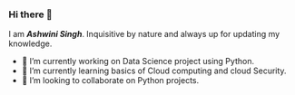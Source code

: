 ### Hi there 👋

<!--
**ashwinikmrsngh/ashwinikmrsngh** is a ✨ _special_ ✨ repository because its `README.md` (this file) appears on your GitHub profile.

Here are some ideas to get you started:

- 🔭 I’m currently working on ...
- 🌱 I’m currently learning ...
- 👯 I’m looking to collaborate on ...
- 🤔 I’m looking for help with ...
- 💬 Ask me about ...
- 📫 How to reach me: ...
- 😄 Pronouns: ...
- ⚡ Fun fact: ...
-->
I am _**Ashwini Singh**_. Inquisitive by nature and always up for updating my knowledge.

- 🔭 I’m currently working on Data Science project using Python.
- 🌱 I’m currently learning basics of Cloud computing and cloud Security.
- 👯 I’m looking to collaborate on Python projects.
